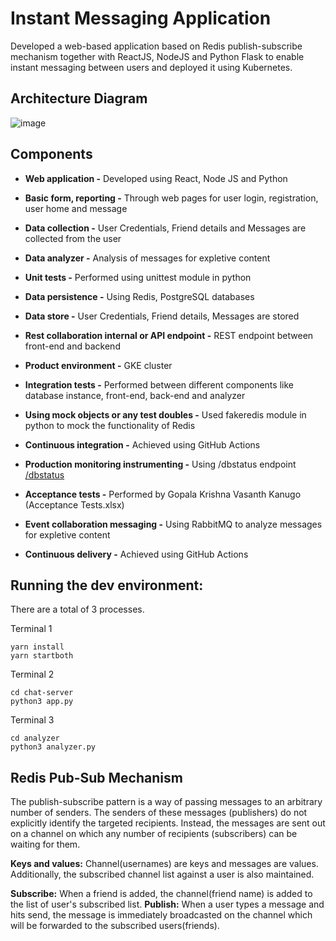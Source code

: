 # Instant Messaging Application

Developed a web-based application based on Redis publish-subscribe mechanism together with ReactJS, NodeJS and Python Flask to enable instant messaging between users and deployed it using Kubernetes.

## Architecture Diagram

![image](https://user-images.githubusercontent.com/29837264/177220721-5321f3ff-a6d6-4f0c-812a-9c08087cfbce.png)

## Components

- **Web application -** Developed using React, Node JS and Python
- **Basic form, reporting -** Through web pages for user login, registration, user home and message  
- **Data collection -** User Credentials, Friend details and Messages are collected from the user 
- **Data analyzer -** Analysis of messages for expletive content
- **Unit tests -** Performed using unittest module in python
- **Data persistence -** Using Redis, PostgreSQL databases
- **Data store -** User Credentials, Friend details, Messages are stored
- **Rest collaboration internal or API endpoint -** REST endpoint between front-end and backend
- **Product environment -** GKE cluster

- **Integration tests -** Performed between different components like database instance, front-end, back-end and analyzer
- **Using mock objects or any test doubles -** Used fakeredis module in python to mock the functionality of Redis
- **Continuous integration -** Achieved using GitHub Actions
- **Production monitoring instrumenting -** Using /dbstatus endpoint [/dbstatus](https://github.com/maazshaik/chat_app/wiki/Monitoring-DB-status)

- **Acceptance tests -** Performed by Gopala Krishna Vasanth Kanugo (Acceptance Tests.xlsx)
- **Event collaboration messaging -** Using RabbitMQ to analyze messages for expletive content
- **Continuous delivery -** Achieved using GitHub Actions

## Running the dev environment:

There are a total of 3 processes. 

Terminal 1
```
yarn install
yarn startboth
```

Terminal 2
```
cd chat-server
python3 app.py
```

Terminal 3
```
cd analyzer
python3 analyzer.py
```

## Redis Pub-Sub Mechanism

The publish-subscribe pattern is a way of passing messages to an arbitrary number of senders. The senders of these messages (publishers) do not explicitly identify the targeted recipients. Instead, the messages are sent out on a channel on which any number of recipients (subscribers) can be waiting for them.

**Keys and values:** Channel(usernames) are keys and messages are values. Additionally, the subscribed channel list against a user is also maintained.

**Subscribe:** When a friend is added, the channel(friend name) is added to the list of user's subscribed list.
**Publish:** When a user types a message and hits send, the message is immediately broadcasted on the channel which will be forwarded to the subscribed users(friends).
